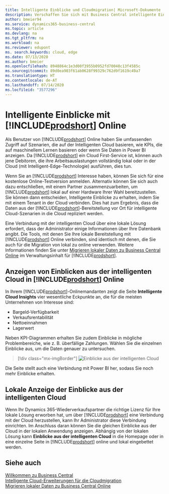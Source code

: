 ```yaml
---
title: Intelligente Einblicke und Cloudmigration| Microsoft-Dokumente
description: Verschaffen Sie sich mit Business Central intelligente Einblicke über Ihre lokale Lösung. Erfahren Sie, wie Sie in die Cloud migrieren.
author: bmeier94
ms.service: dynamics365-business-central
ms.topic: article
ms.devlang: na
ms.tgt_pltfrm: na
ms.workload: na
ms.reviewer: edupont
ms. search.keywords: cloud, edge
ms.date: 07/13/2020
ms.author: bmeier
ms.openlocfilehash: 8948864c1e3d00f3955b0952fd70048c13f4585c
ms.sourcegitcommit: 89d0ea903f61ab0628f99329c762d9f1619c49a7
ms.translationtype: HT
ms.contentlocale: de-AT
ms.lasthandoff: 07/14/2020
ms.locfileid: "3577296"
---
```

# <a name="intelligent-insights-with-prodshort-online"></a>Intelligente Einblicke mit [!INCLUDE[prodshort](includes/prodshort.md)] Online

Als Benutzer von [!INCLUDE[prodshort](includes/prodshort.md)] Online haben Sie umfassenden Zugriff auf Szenarien, die auf der Intelligenten Cloud basieren, wie KPIs, die auf maschinellem Lernen basieren oder wenn Sie Daten in Power BI anzeigen. Da [!INCLUDE[prodshort](includes/prodshort.md)] ein Cloud First-Service ist, können auch jene Debitoren, die ihre Arbeitsauslastungen vollständig lokal oder in der Cloud (mit Intelligent-Edge-Technologie) ausführen, dies tun.  

Wenn Sie an [!INCLUDE[prodshort](includes/prodshort.md)] Interesse haben, können Sie sich für eine kostenlose Online-Testversion anmelden.  Alternativ können Sie sich auch dazu entschließen, mit einem Partner zusammenzuarbeiten, um [!INCLUDE[prodshort](includes/prodshort.md)] lokal auf einer Hardware Ihrer Wahl bereitzustellen. Sie können dann entscheiden, Intelligente Einblicke zu erhalten, indem Sie mit einem Tenant in der Cloud verbinden. Dies hat zum Ergebnis, dass die Daten aus der [!INCLUDE[prodshort](includes/prodshort.md)]-Bereitstellung vor Ort für intelligente Cloud-Szenarien in die Cloud repliziert werden.  

Eine Verbindung mit der intelligenten Cloud über eine lokale Lösung erfordert, dass der Administrator einige Informationen über Ihre Datenbank angibt. Die Tools, mit denen Sie Ihre lokale Bereitstellung mit [!INCLUDE[prodshort](includes/prodshort.md)] Online verbinden, sind identisch mit denen, die Sie auch für die Migration von lokal zu online verwenden. Weitere Informationen finden Sie unter [Migrieren lokaler Daten zu Business Central Online](/dynamics365/business-central/dev-itpro/administration/migrate-data) im Verwaltungsinhalt für [!INCLUDE[prodshort](includes/prodshort.md)].  

## <a name="viewing-intelligent-cloud-insights-in-prodshort-online"></a>Anzeigen von Einblicken aus der intelligenten Cloud in [!INCLUDE[prodshort](includes/prodshort.md)] Online

In Ihrem [!INCLUDE[prodshort](includes/prodshort.md)]-Onlinemandanten zeigt die Seite **Intelligente Cloud Insights** vier wesentliche Eckpunkte an, die für die meisten Unternehmen von Interesse sind:

- Bargeld-Verfügbarkeit
- Verkaufsrentabilität
- Nettoeinnahmen
- Lagerwert

Neben KPI-Diagrammen erhalten Sie zudem Einblicke in mögliche Problembereiche, wie z. B. überfällige Zahlungen. Wählen Sie die einzelnen Einblicke aus, um die Daten genauer zu untersuchen.  

> [!div class="mx-imgBorder"]
> ![Einblicke aus der intelligenten Cloud](media/across-intelligent-cloud/intelligentcloudApril19.png "Zeigt die Seite „Einblicke aus der intelligenten Cloud“ in Business Central an.")

Die Seite stellt auch eine Verbindung mit Power BI her, sodass Sie noch mehr Einblicke erhalten.

## <a name="viewing-intelligent-insights-on-premises"></a>Lokale Anzeige der Einblicke aus der intelligenten Cloud

Wenn Ihr Dynamics 365-Wiederverkaufspartner die richtige Lizenz für Ihre lokale Lösung erworben hat, um über [!INCLUDE[prodshort](includes/prodshort.md)] eine Verbindung mit der Cloud herzustellen, kann Ihr Administrator diese Verbindung einrichten. Im Anschluss daran können Sie die gleichen Einblicke aus der Cloud in der lokalen Anwendung anzeigen. Abhängig von der lokalen Lösung kann **Einblicke aus der intelligenten Cloud** in die Homepage oder in eine einzelne Seite in [!INCLUDE[prodshort](includes/prodshort.md)] online und lokal eingebettet werden.  

## <a name="see-also"></a>Siehe auch

[Willkommen zu Business Central](index.md)  
[Intelligente Cloud-Erweiterungen für die Cloudmigration](ui-extensions-data-replication.md)  
[Migrieren lokaler Daten zu Business Central Online](/dynamics365/business-central/dev-itpro/administration/migrate-data)  
